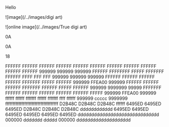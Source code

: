 Hello 

![image](/../images/digi art)

![online image](/../images/True digi art)

0A

0A

18

FFFFFF FFFFFF FFFFFF FFFFFF FFFFFF FFFFFF FFFFFF FFFFFF FFFFFF FFFFFF FFFFFF 999999 999999 999999 FFFFFF FFFFFFFF FFFFF FFFFFFF FFFFFF FFFF FFF FFF 999999 999999 999999 FFFFFF FFFFFF FFFFFF FFFFFF FFFFFFF FFFFF FFFFFF 999999 FFEA00 999999 FFFFFF FFFFFF FFFFFF FFFFFFF FFFFFF FFFFF FFFFFF 999999 9999999 99999 FFFFFFF FFFFFF FFFFFF FFFFFF FFFFFF FFFFFF FFFFF 999999 FFEA00 999999 ffffff ffffff fffffff ffffff fffffff ffff ffffff 999999 ccccc 9999999 ffffffffffffffffffffffffffffffffffff D2B48C D2B48C D2B48C ffffff 6495ED 6495ED 6495ED D2B48C D2B48C D2B48C dddddddddddd 6495ED 6495ED 6495ED 6495ED 6495ED 6495ED dddddddddddddddddddddddddddddd 000000 ddddddd ddddd 000000 dddddddddddddddddddd
